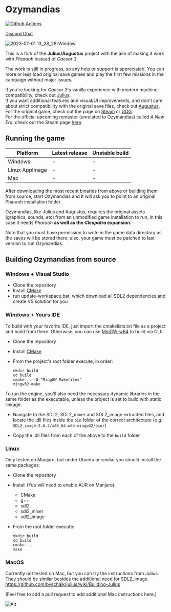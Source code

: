 # Ozymandias

[![Github Actions](https://github.com/dalerank/ozymandias/workflows/Ozymandias%20Build%20Matrix/badge.svg)](https://github.com/dalerank/Ozymandias/actions)

[Discord Chat](https://discord.gg/HS4njmBvpb)

![2023-07-01 13_28_28-Window](https://github.com/dalerank/Ozymandias/assets/918081/6e2358ad-82af-4374-89d1-35d56b917e1e)

This is a fork of the **Julius/Augustus** project with the aim of making it work with _Pharaoh_ instead of _Caesar 3_.

The work is still in progress, so any help or support is appreciated. You can more or less load
original save games and play the first few missions in the campaign without major issues.

If you're looking for _Caesar 3_'s vanilla experience with modern machine compatibility, check out [Julius](https://github.com/bvschaik/julius).<br>
If you want additional features and visual/UI improvements, and don't care about strict
compatibility with the original save files, check out [Augustus](https://github.com/Keriew/augustus).<br>
For the original game, check out the page on [Steam](https://store.steampowered.com/app/564530/Pharaoh__Cleopatra/)
or [GOG](https://www.gog.com/en/game/pharaoh_cleopatra).<br>
For the official upcoming remaster (unrelated to Ozymandias) called _A New Era_, check out the Steam page [here](https://store.steampowered.com/app/1351080/Pharaoh_A_New_Era/).

## Running the game

| Platform       | Latest release | Unstable build |
| -------------- | -------------- | -------------- |
| Windows        | -              | -              |
| Linux AppImage | -              | -              |
| Mac            | -              | -              |

After downloading the most recent binaries from above or building them from source,
start Ozymandias and it will ask you to point to an original Pharaoh installation folder.

Ozymandias, like Julius and Augustus, requires the original assets (graphics, sounds, etc)
from an unmodified game installation to run, in this case it needs _Pharaoh_ **as well as the _Cleopatra_ expansion.**

Note that you must have permission to write in the game data directory as the saves will be
stored there; also, your game must be patched to last version to run Ozymandias.

## Building Ozymandias from source

### Windows + Visual Studio

- Clone the repository
- Install [CMake](https://cmake.org/download/#latest)
- run update-workspace.bat, which download all SDL2 dependencies and create VS solution for you

### Windows + Yours IDE

To build with your favorite IDE, just import the cmakelists.txt file as a project and build from there. Otherwise, you can use [MinGW-w64](https://www.mingw-w64.org/downloads/) to build via CLI:

- Clone the repository
- Install [CMake](https://cmake.org/download/#latest)
- From the project's root folder execute, in order:
  
  ```
  mkdir build
  cd build
  cmake .. -G "MingGW Makefiles"
  mingw32-make
  ```

To run the engine, you'll also need the necessary dynamic libraries in the same folder as the executable, unless the project is set to build with static linkage.

- Navigate to the SDL2, SDL2_mixer and SDL2_image extracted files, and locate the .dll files inside the `bin` folder of the correct architecture (e.g. `SDL2_image-2.6.2/x86_64-w64-mingw32/bin/`)

- Copy the .dll files from each of the above to the `build` folder

### Linux

Only tested on Manjaro, but under Ubuntu or similar you should install the same packages:

- Clone the repository

- Install (You will need to enable AUR on Manjaro):
  
  - CMake
  - g++
  - sdl2
  - sdl2_mixer
  - sdl2_image

- From the root folder execute:
  
  ```
  mkdir build
  cd build
  cmake ..
  make
  ```

### MacOS

Currently not tested on Mac, but you can try the instructions from Julius. They should be similar besides the additional need for SDL2_image. https://github.com/bvschaik/julius/wiki/Building-Julius

(Feel free to add a pull request to add additional Mac instructions here.)

![Alt](https://repobeats.axiom.co/api/embed/d972b1b3da5423da758f1b4a1396177626bff54b.svg "Repobeats analytics image")